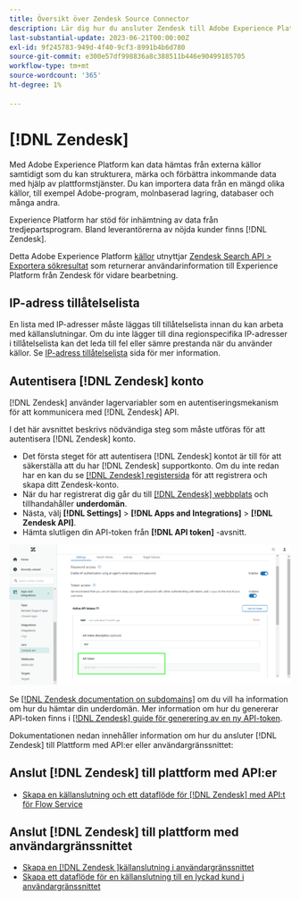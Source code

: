 ```yaml
---
title: Översikt över Zendesk Source Connector
description: Lär dig hur du ansluter Zendesk till Adobe Experience Platform med hjälp av API:er eller användargränssnittet.
last-substantial-update: 2023-06-21T00:00:00Z
exl-id: 9f245783-949d-4f40-9cf3-8991b4b6d780
source-git-commit: e300e57df998836a8c388511b446e90499185705
workflow-type: tm+mt
source-wordcount: '365'
ht-degree: 1%

---
```


# [!DNL Zendesk]

Med Adobe Experience Platform kan data hämtas från externa källor samtidigt som du kan strukturera, märka och förbättra inkommande data med hjälp av plattformstjänster. Du kan importera data från en mängd olika källor, till exempel Adobe-program, molnbaserad lagring, databaser och många andra.

Experience Platform har stöd för inhämtning av data från tredjepartsprogram. Bland leverantörerna av nöjda kunder finns [!DNL Zendesk].

Detta Adobe Experience Platform [källor](https://experienceleague.adobe.com/docs/experience-platform/sources/home.htmll?lang=sv) utnyttjar [Zendesk Search API > Exportera sökresultat](https://developer.zendesk.com/api-reference/ticketing/ticket-management/search/#export-search-results) som returnerar användarinformation till Experience Platform från Zendesk för vidare bearbetning.

## IP-adress tillåtelselista

En lista med IP-adresser måste läggas till tillåtelselista innan du kan arbeta med källanslutningar. Om du inte lägger till dina regionspecifika IP-adresser i tillåtelselista kan det leda till fel eller sämre prestanda när du använder källor. Se [IP-adress tillåtelselista](../../ip-address-allow-list.md) sida för mer information.

## Autentisera [!DNL Zendesk] konto

[!DNL Zendesk] använder lagervariabler som en autentiseringsmekanism för att kommunicera med [!DNL Zendesk] API.

I det här avsnittet beskrivs nödvändiga steg som måste utföras för att autentisera [!DNL Zendesk] konto.

* Det första steget för att autentisera [!DNL Zendesk] kontot är till för att säkerställa att du har [!DNL Zendesk] supportkonto. Om du inte redan har en kan du se [[!DNL Zendesk] registersida](https://www.zendesk.com/register/) för att registrera och skapa ditt Zendesk-konto.
* När du har registrerat dig går du till [[!DNL Zendesk] webbplats](https://www.zendesk.com/login/) och tillhandahåller **underdomän**.
* Nästa, välj **[!DNL Settings]** > **[!DNL Apps and Integrations]** > **[!DNL Zendesk API]**.
* Hämta slutligen din API-token från **[!DNL API token]** -avsnitt.

![Zendesk API-token](../../images/tutorials/create/zendesk/zendesk-api-tokens.png)

Se [[!DNL Zendesk documentation on subdomains]](<https://support.zendesk.com/hc/en-us/articles/4409381383578-Where-can-I-find-my-Zendesk-subdomain->) om du vill ha information om hur du hämtar din underdomän. Mer information om hur du genererar API-token finns i [[!DNL Zendesk] guide för generering av en ny API-token](<https://support.zendesk.com/hc/en-us/articles/4408889192858-Generating-a-new-API-token>).

Dokumentationen nedan innehåller information om hur du ansluter [!DNL Zendesk] till Plattform med API:er eller användargränssnittet:

## Anslut [!DNL Zendesk] till plattform med API:er

* [Skapa en källanslutning och ett dataflöde för [!DNL Zendesk] med API:t för Flow Service](../../tutorials/api/create/customer-success/zendesk.md)

## Anslut [!DNL Zendesk] till plattform med användargränssnittet

* [Skapa en [!DNL Zendesk ]källanslutning i användargränssnittet](../../tutorials/ui/create/customer-success/zendesk.md)
* [Skapa ett dataflöde för en källanslutning till en lyckad kund i användargränssnittet](../../tutorials/ui/dataflow/customer-success.md)
